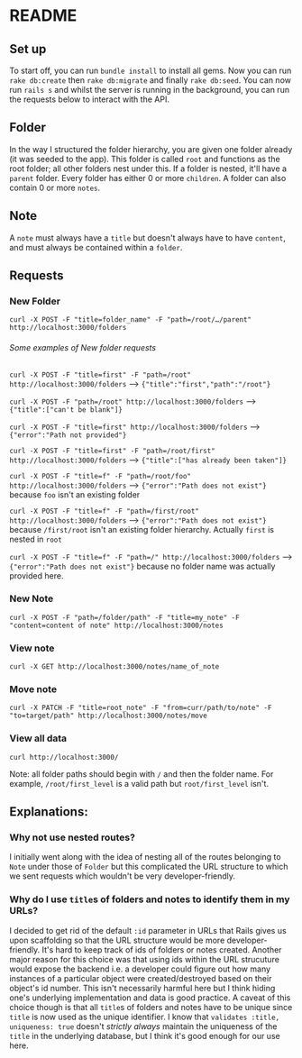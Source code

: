 # README

## Set up

To start off, you can run `bundle install` to install all gems. Now you can run `rake db:create` then `rake db:migrate` and finally `rake db:seed`. You can now run `rails s` and whilst the server is running in the background, you can run the requests below to interact with the API.

## Folder

In the way I structured the folder hierarchy, you are given one folder already (it was seeded to the app). This folder is called `root` and functions as the root folder; all other folders nest under this. If a folder is nested, it'll have a `parent` folder. Every folder has either 0 or more `children`. A folder can also contain 0 or more `notes`.

## Note
A `note` must always have a `title` but doesn't always have to have `content`, and must always be contained within a `folder`.

## Requests

### New Folder
`curl -X POST -F "title=folder_name" -F "path=/root/…/parent" http://localhost:3000/folders`
###### Some examples of New folder requests
`curl -X POST -F "title=first" -F "path=/root" http://localhost:3000/folders`
--> `{"title":"first","path":"/root"}`

`curl -X POST -F "path=/root" http://localhost:3000/folders`
--> `{"title":["can't be blank"]}`

`curl -X POST -F "title=first" http://localhost:3000/folders`
--> `{"error":"Path not provided"}`

`curl -X POST -F "title=first" -F "path=/root/first" http://localhost:3000/folders`
--> `{"title":["has already been taken"]}`

`curl -X POST -F "title=f" -F "path=/root/foo" http://localhost:3000/folders`
--> `{"error":"Path does not exist"}` because `foo` isn't an existing folder

`curl -X POST -F "title=f" -F "path=/first/root" http://localhost:3000/folders`
--> `{"error":"Path does not exist"}` because `/first/root` isn't an existing folder hierarchy. Actually `first` is nested in `root`

`curl -X POST -F "title=f" -F "path=/" http://localhost:3000/folders`
--> `{"error":"Path does not exist"}` because no folder name was actually provided here.

### New Note
`curl -X POST -F "path=/folder/path" -F "title=my_note" -F "content=content of note" http://localhost:3000/notes`

### View note
`curl -X GET http://localhost:3000/notes/name_of_note`

### Move note
`curl -X PATCH -F "title=root_note" -F "from=curr/path/to/note" -F "to=target/path" http://localhost:3000/notes/move`

### View all data
`curl http://localhost:3000/`

Note: all folder paths should begin with `/` and then the folder name. For example, `/root/first_level` is a valid path but `root/first_level` isn't.

## Explanations:

### Why not use nested routes?
I initially went along with the idea of nesting all of the routes belonging to `Note` under those of `Folder` but this complicated the URL structure to which we sent requests which wouldn't be very developer-friendly.

### Why do I use `title`s of folders and notes to identify them in my URLs?
I decided to get rid of the default `:id` parameter in URLs that Rails gives us upon scaffolding so that the URL structure would be more developer-friendly. It's hard to keep track of ids of folders or notes created. Another major reason for this choice was that using ids within the URL strucuture would expose the backend i.e. a developer could figure out how many instances of a particular object were created/destroyed based on their object's id number. This isn't necessarily harmful here but I think hiding one's underlying implementation and data is good practice. A caveat of this choice though is that all `title`s of folders and notes have to be unique since `title` is now used as the unique identifier. I know that `validates :title, uniqueness: true` doesn't _strictly always_ maintain the uniqueness of the `title` in the underlying database, but I think it's good enough for our use here.
